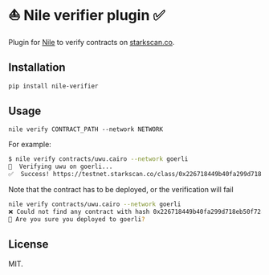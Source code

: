 # ⛵️ Nile verifier plugin ✅

Plugin for [Nile](https://github.com/OpenZeppelin/nile) to verify contracts on [starkscan.co](https://starkscan.co).

## Installation

```bash
pip install nile-verifier
```

## Usage

```
nile verify CONTRACT_PATH --network NETWORK
```

For example:
```bash
$ nile verify contracts/uwu.cairo --network goerli
🔎  Verifying uwu on goerli...
✅  Success! https://testnet.starkscan.co/class/0x226718449b40fa299d718eb50f72af707f2210e540e11a830c2ad72a235d5e0#code
```

Note that the contract has to be deployed, or the verification will fail
```bash
nile verify contracts/uwu.cairo --network goerli
❌ Could not find any contract with hash 0x226718449b40fa299d718eb50f72af707f2210e540e11a830c2ad72a235d5e0
🤔 Are you sure you deployed to goerli?
```

## License

MIT.

